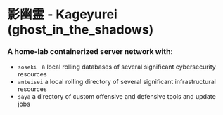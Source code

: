 # 影幽霊 - Kageyurei (ghost_in_the_shadows)
### A home-lab containerized server network with:
- `soseki ` a local rolling databases of several significant cybersecurity resources
- `anteisei` a local rolling directory of several significant infrastructural resources
- `saya` a directory of custom offensive and defensive tools and update jobs
